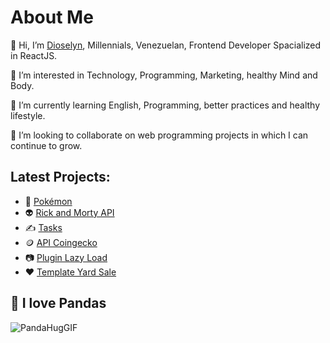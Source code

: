 <h1>About Me</h1>
<p> 👋 Hi, I’m <a href="https://portfolio.developdctech.com">Dioselyn</a>, Millennials, Venezuelan, Frontend Developer Spacialized in ReactJS.</p>
<p> 👀 I’m interested in Technology, Programming, Marketing, healthy Mind and Body.</p>
<p> 🌱 I’m currently learning English, Programming, better practices and healthy lifestyle. </p>
<p> 💞️ I’m looking to collaborate on web programming projects in which I can continue to grow.</p>

<h2>Latest Projects:</h2>
<ul>
 <li> 🐅 <a href="https://pokemons-lt6x8wy18-dioselyn.vercel.app/" target="_blank" rel="noopener noreferrer">Pokémon</a> </li>
 <li> 👽 <a href="https://dioselyn.github.io/rick-and-morty-api/" target="_blank" rel="noopener noreferrer">Rick and Morty API</a> </li>
 <li> ✍️ <a href="https://dioselyn.github.io/tasks/" target="_blank" rel="noopener noreferrer">Tasks</a> </li>
 <li> 🪙 <a href="https://dioselyn.github.io/crypto-coingecko/" target="_blank" rel="noopener noreferrer">API Coingecko </a> </li>
 <li> 📷 <a href="https://dioselyn.github.io/lazy-load/" target="_blank" rel="noopener noreferrer">Plugin Lazy Load</a></li>
 <li> ❤️ <a href="https://dioselyn.github.io/yard-sale/" target="_blank" rel="noopener noreferrer">Template Yard Sale</a></li>
	</ul>


<h2>🐼 I love Pandas</h2>

![PandaHugGIF](https://user-images.githubusercontent.com/47191463/171948411-c10e6f99-a7ea-474d-af7e-227fd045f0df.gif)





